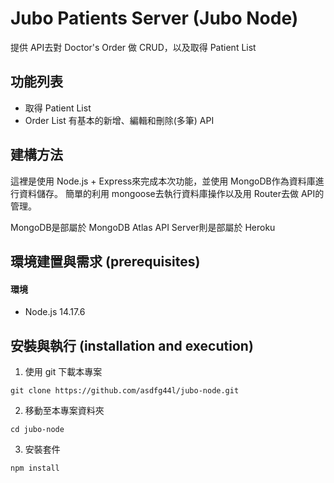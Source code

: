 # Jubo Patients Server (Jubo Node)
提供 API去對 Doctor's Order 做 CRUD，以及取得 Patient List

## 功能列表
- 取得 Patient List
- Order List 有基本的新增、編輯和刪除(多筆) API

## 建構方法
這裡是使用 Node.js + Express來完成本次功能，並使用 MongoDB作為資料庫進行資料儲存。
簡單的利用 mongoose去執行資料庫操作以及用 Router去做 API的管理。

MongoDB是部屬於 MongoDB Atlas
API Server則是部屬於 Heroku

## 環境建置與需求 (prerequisites)
#### 環境
- Node.js 14.17.6

## 安裝與執行 (installation and execution)
1. 使用 git 下載本專案
```
git clone https://github.com/asdfg44l/jubo-node.git
```
2. 移動至本專案資料夾
```
cd jubo-node
```
3. 安裝套件
```
npm install